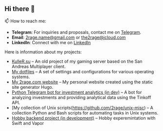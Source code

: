## Hi there 👋

📫 How to reach me:

- **Telegram**: For inquiries and proposals, contact me on [Telegram](https://t.me/the2rage).
- **Email**: [2rage.name@gmail.com](mailto:2rage.name@gmail.com) or [the2rage@icloud.com](mailto:the2rage@icloud.com)
- **LinkedIn**: Connect with me on [LinkedIn](https://www.linkedin.com/in/2rage/)

Here is information about my projects:

- [KulleR.su](/ru/posts/kuller-su/) – An old project of my gaming server based on the San Andreas Multiplayer client.
- [My dotfiles](https://github.com/2rage/dotfiles) – A set of settings and configurations for various operating systems.
- [My 2rage.com website](https://github.com/2rage/personal_site) – My personal website created using the static site generator Hugo.
- [Python Telegram bot for investment analytics (in dev)](https://github.com/2rage/VKR) – A bot for analyzing investments and providing analytical data using the Tinkoff API.
- [My collection of Unix scripts(https://github.com/2rage/unix-misc) – A collection Python and Bash scripts for automating tasks in Unix systems.
- [Hobby backend project (in development)](https://github.com/2rage/swiftwork) – Hobby experemintation with Swift and Vapor

<!--
**2rage/2rage** is a ✨ _special_ ✨ repository because its `README.md` (this file) appears on your GitHub profile.

Here are some ideas to get you started:

- 🔭 I’m currently working on ...
- 🌱 I’m currently learning ...
- 👯 I’m looking to collaborate on ...
- 🤔 I’m looking for help with ...
- 💬 Ask me about ...
- 📫 How to reach me: ...
- 😄 Pronouns: ...
- ⚡ Fun fact: ...
-->
